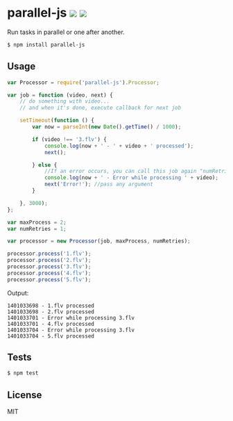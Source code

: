 parallel-js [![](https://travis-ci.org/x25/parallel-js.png)](https://travis-ci.org/x25/parallel-js) [![](https://coveralls.io/repos/x25/parallel-js/badge.png)](https://coveralls.io/r/x25/parallel-js)
===========

Run tasks in parallel or one after another.

```bash
$ npm install parallel-js
```

## Usage

```js
var Processor = require('parallel-js').Processor;

var job = function (video, next) {
	// do something with video...
	// and when it's done, execute callback for next job

	setTimeout(function () {
		var now = parseInt(new Date().getTime() / 1000);

		if (video !== '3.flv') {
			console.log(now + ' - ' + video + ' processed');
			next();

		} else {
			//If an error occurs, you can call this job again "numRetries" times
			console.log(now + ' - Error while processing ' + video);
			next('Error!'); //pass any argument
		}

	}, 3000);
};

var maxProcess = 2;
var numRetries = 1;

var processor = new Processor(job, maxProcess, numRetries);

processor.process('1.flv');
processor.process('2.flv');
processor.process('3.flv');
processor.process('4.flv');
processor.process('5.flv');
```

Output:

```
1401033698 - 1.flv processed
1401033698 - 2.flv processed
1401033701 - Error while processing 3.flv
1401033701 - 4.flv processed
1401033704 - Error while processing 3.flv
1401033704 - 5.flv processed
```

## Tests

```sh
$ npm test
```

## License

MIT
